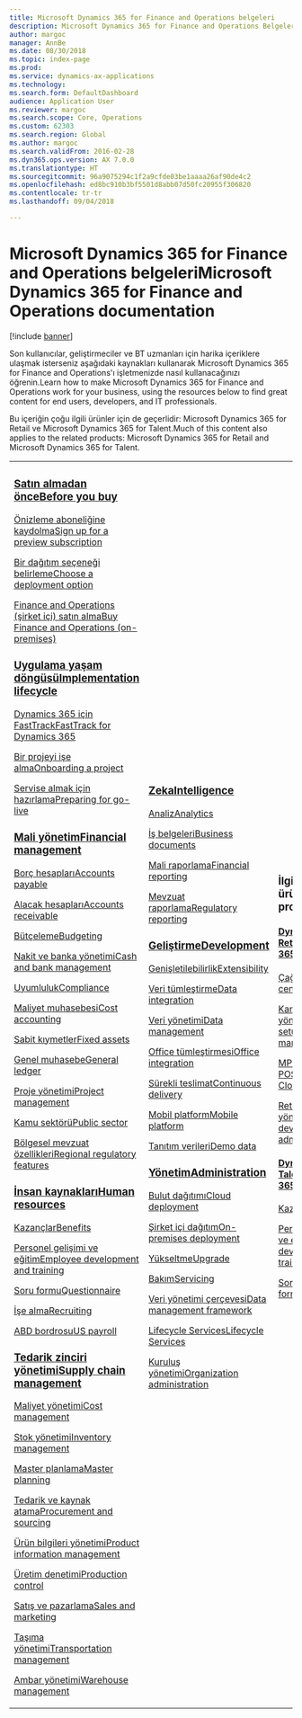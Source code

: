 ```yaml
---
title: Microsoft Dynamics 365 for Finance and Operations belgeleri
description: Microsoft Dynamics 365 for Finance and Operations Belgeleri.
author: margoc
manager: AnnBe
ms.date: 08/30/2018
ms.topic: index-page
ms.prod: 
ms.service: dynamics-ax-applications
ms.technology: 
ms.search.form: DefaultDashboard
audience: Application User
ms.reviewer: margoc
ms.search.scope: Core, Operations
ms.custom: 62303
ms.search.region: Global
ms.author: margoc
ms.search.validFrom: 2016-02-28
ms.dyn365.ops.version: AX 7.0.0
ms.translationtype: HT
ms.sourcegitcommit: 96a9075294c1f2a9cfde03be1aaaa26af90de4c2
ms.openlocfilehash: ed8bc910b3bf5501d8abb07d50fc20955f306820
ms.contentlocale: tr-tr
ms.lasthandoff: 09/04/2018

---
```


# <a name="microsoft-dynamics-365-for-finance-and-operations-documentation"></a><span data-ttu-id="e06fe-103">Microsoft Dynamics 365 for Finance and Operations belgeleri</span><span class="sxs-lookup"><span data-stu-id="e06fe-103">Microsoft Dynamics 365 for Finance and Operations documentation</span></span>

[!include [banner](includes/banner.md)]

<span data-ttu-id="e06fe-104">Son kullanıcılar, geliştirmeciler ve BT uzmanları için harika içeriklere ulaşmak isterseniz aşağıdaki kaynakları kullanarak Microsoft Dynamics 365 for Finance and Operations'ı işletmenizde nasıl kullanacağınızı öğrenin.</span><span class="sxs-lookup"><span data-stu-id="e06fe-104">Learn how to make Microsoft Dynamics 365 for Finance and Operations work for your business, using the resources below to find great content for end users, developers, and IT professionals.</span></span> 

<span data-ttu-id="e06fe-105">Bu içeriğin çoğu ilgili ürünler için de geçerlidir: Microsoft Dynamics 365 for Retail ve Microsoft Dynamics 365 for Talent.</span><span class="sxs-lookup"><span data-stu-id="e06fe-105">Much of this content also applies to the related products: Microsoft Dynamics 365 for Retail and Microsoft Dynamics 365 for Talent.</span></span> 

<table>
<colgroup>
<col width="33%" />
<col width="33%" />
<col width="33%" />
</colgroup>
<tbody>
<tr class="odd">
<td>
<h3><span data-ttu-id="e06fe-106"><a href="get-started/before-you-buy.md">Satın almadan önce</a></span><span class="sxs-lookup"><span data-stu-id="e06fe-106"><a href="get-started/before-you-buy.md">Before you buy</a></span></span></h3>
<p><span data-ttu-id="e06fe-107"><a href="../dev-itpro/dev-tools/sign-up-preview-subscription.md">Önizleme aboneliğine kaydolma</a></span><span class="sxs-lookup"><span data-stu-id="e06fe-107"><a href="../dev-itpro/dev-tools/sign-up-preview-subscription.md">Sign up for a preview subscription</a></span></span></p>
 <p><span data-ttu-id="e06fe-108"><a href="../dev-itpro/deployment/choose-deployment-type.md">Bir dağıtım seçeneği belirleme</a></span><span class="sxs-lookup"><span data-stu-id="e06fe-108"><a href="../dev-itpro/deployment/choose-deployment-type.md">Choose a deployment option</a></span></span></p>
 <p><span data-ttu-id="e06fe-109"><a href="get-started/purchase-on-premises.md">Finance and Operations (şirket içi) satın alma</a></span><span class="sxs-lookup"><span data-stu-id="e06fe-109"><a href="get-started/purchase-on-premises.md">Buy Finance and Operations (on-premises)</a></span></span></p>

<h3><span data-ttu-id="e06fe-110"><a href="imp-lifecycle/implementation-lifecycle.md">Uygulama yaşam döngüsü</a></span><span class="sxs-lookup"><span data-stu-id="e06fe-110"><a href="imp-lifecycle/implementation-lifecycle.md">Implementation lifecycle</a></span></span></h3>
<p><span data-ttu-id="e06fe-111"><a href="get-started/fasttrack-dynamics-365-overview.md">Dynamics 365 için FastTrack</a></span><span class="sxs-lookup"><span data-stu-id="e06fe-111"><a href="get-started/fasttrack-dynamics-365-overview.md">FastTrack for Dynamics 365</a></span></span></p>
<p><span data-ttu-id="e06fe-112"><a href="imp-lifecycle/onboard.md">Bir projeyi işe alma</a></span><span class="sxs-lookup"><span data-stu-id="e06fe-112"><a href="imp-lifecycle/onboard.md">Onboarding a project</a></span></span></p>
<p><span data-ttu-id="e06fe-113"><a href="imp-lifecycle/prepare-go-live.md">Servise almak için hazırlama</a></span><span class="sxs-lookup"><span data-stu-id="e06fe-113"><a href="imp-lifecycle/prepare-go-live.md">Preparing for go-live</a></span></span></p>
  
<h3><span data-ttu-id="e06fe-114"><a href="../financials/index.md">Mali yönetim</a></span><span class="sxs-lookup"><span data-stu-id="e06fe-114"><a href="../financials/index.md">Financial management</a></span></span></h3>
<p><span data-ttu-id="e06fe-115"><a href="../financials/accounts-payable/accounts-payable.md">Borç hesapları</a></span><span class="sxs-lookup"><span data-stu-id="e06fe-115"><a href="../financials/accounts-payable/accounts-payable.md">Accounts payable</a></span></span></p>
<p><span data-ttu-id="e06fe-116"><a href="../financials/accounts-receivable/accounts-receivable.md">Alacak hesapları</a></span><span class="sxs-lookup"><span data-stu-id="e06fe-116"><a href="../financials/accounts-receivable/accounts-receivable.md">Accounts receivable</a></span></span></p>
<p><span data-ttu-id="e06fe-117"><a href="../financials/budgeting/budgeting-overview.md">Bütçeleme</a></span><span class="sxs-lookup"><span data-stu-id="e06fe-117"><a href="../financials/budgeting/budgeting-overview.md">Budgeting</a></span></span></p>
<p><span data-ttu-id="e06fe-118"><a href="../financials/cash-bank-management/cash-bank-management.md">Nakit ve banka yönetimi</a></span><span class="sxs-lookup"><span data-stu-id="e06fe-118"><a href="../financials/cash-bank-management/cash-bank-management.md">Cash and bank management</a></span></span></p>
<p><span data-ttu-id="e06fe-119"><a href="../financials/general-ledger/audit-policy-rules.md">Uyumluluk</a></span><span class="sxs-lookup"><span data-stu-id="e06fe-119"><a href="../financials/general-ledger/audit-policy-rules.md">Compliance</a></span></span></p>
<p><span data-ttu-id="e06fe-120"><a href="../financials/cost-accounting/cost-accounting-home-page.md">Maliyet muhasebesi</a></span><span class="sxs-lookup"><span data-stu-id="e06fe-120"><a href="../financials/cost-accounting/cost-accounting-home-page.md">Cost accounting</a></span></span></p>
<p><span data-ttu-id="e06fe-121"><a href="../financials/fixed-assets/fixed-assets.md">Sabit kıymetler</a></span><span class="sxs-lookup"><span data-stu-id="e06fe-121"><a href="../financials/fixed-assets/fixed-assets.md">Fixed assets</a></span></span></p>
<p><span data-ttu-id="e06fe-122"><a href="../financials/general-ledger/general-ledger.md">Genel muhasebe</a></span><span class="sxs-lookup"><span data-stu-id="e06fe-122"><a href="../financials/general-ledger/general-ledger.md">General ledger</a></span></span></p>
<p><span data-ttu-id="e06fe-123"><a href="../financials/project-management/overview-project-management-accounting.md">Proje yönetimi</a></span><span class="sxs-lookup"><span data-stu-id="e06fe-123"><a href="../financials/project-management/overview-project-management-accounting.md">Project management</a></span></span></p>
<p><span data-ttu-id="e06fe-124"><a href="../financials/public-sector/public-sector-functionality.md">Kamu sektörü</a></span><span class="sxs-lookup"><span data-stu-id="e06fe-124"><a href="../financials/public-sector/public-sector-functionality.md">Public sector</a></span></span></p>
<p><span data-ttu-id="e06fe-125"><a href="../dev-itpro/lcs-solutions/country-region.md">Bölgesel mevzuat özellikleri</a></span><span class="sxs-lookup"><span data-stu-id="e06fe-125"><a href="../dev-itpro/lcs-solutions/country-region.md">Regional regulatory features</a></span></span></p>

<H3><span data-ttu-id="e06fe-126"><a href="hr/hr-landing-page.md">İnsan kaynakları</a></span><span class="sxs-lookup"><span data-stu-id="e06fe-126"><a href="hr/hr-landing-page.md">Human resources</a></span></span></h3>
<p><span data-ttu-id="e06fe-127"><a href="../talent/manage-benefit-program.md">Kazançlar</a></span><span class="sxs-lookup"><span data-stu-id="e06fe-127"><a href="../talent/manage-benefit-program.md">Benefits</a></span></span></p>
<p><span data-ttu-id="e06fe-128"><a href="../talent/performance-management-overview.md">Personel gelişimi ve eğitim</a></span><span class="sxs-lookup"><span data-stu-id="e06fe-128"><a href="../talent/performance-management-overview.md">Employee development and training</a></span></span></p>
<p><span data-ttu-id="e06fe-129"><a href="../talent/questionnaires.md">Soru formu</a></span><span class="sxs-lookup"><span data-stu-id="e06fe-129"><a href="../talent/questionnaires.md">Questionnaire</a></span></span></p>
<p><span data-ttu-id="e06fe-130"><a href="hr/manage-recruiting-process.md">İşe alma</a></span><span class="sxs-lookup"><span data-stu-id="e06fe-130"><a href="hr/manage-recruiting-process.md">Recruiting</a></span></span></p>
<p><span data-ttu-id="e06fe-131"><a href="hr/localizations/noam-usa-payroll.md">ABD bordrosu</a></span><span class="sxs-lookup"><span data-stu-id="e06fe-131"><a href="hr/localizations/noam-usa-payroll.md">US payroll</a></span></span></p>

<h3><span data-ttu-id="e06fe-132"><a href="../supply-chain/index.md">Tedarik zinciri yönetimi</a></span><span class="sxs-lookup"><span data-stu-id="e06fe-132"><a href="../supply-chain/index.md">Supply chain management</a></span></span></h3>
<p><span data-ttu-id="e06fe-133"><a href="../supply-chain/cost-management/costing-sheets.md">Maliyet yönetimi</a></span><span class="sxs-lookup"><span data-stu-id="e06fe-133"><a href="../supply-chain/cost-management/costing-sheets.md">Cost management</a></span></span></p>
<p><span data-ttu-id="e06fe-134"><a href="../supply-chain/inventory/inventory-home-page.md">Stok yönetimi</a></span><span class="sxs-lookup"><span data-stu-id="e06fe-134"><a href="../supply-chain/inventory/inventory-home-page.md">Inventory management</a></span></span></p>
<p><span data-ttu-id="e06fe-135"><a href="../supply-chain/master-planning/master-plans.md">Master planlama</a></span><span class="sxs-lookup"><span data-stu-id="e06fe-135"><a href="../supply-chain/master-planning/master-plans.md">Master planning</a></span></span></p>
<p><span data-ttu-id="e06fe-136"><a href="../supply-chain/procurement/procurement-sourcing-overview.md">Tedarik ve kaynak atama</a></span><span class="sxs-lookup"><span data-stu-id="e06fe-136"><a href="../supply-chain/procurement/procurement-sourcing-overview.md">Procurement and sourcing</a></span></span></p>
<p><span data-ttu-id="e06fe-137"><a href="../supply-chain/pim/product-information.md">Ürün bilgileri yönetimi</a></span><span class="sxs-lookup"><span data-stu-id="e06fe-137"><a href="../supply-chain/pim/product-information.md">Product information management</a></span></span></p>
<p><span data-ttu-id="e06fe-138"><a href="../supply-chain/production-control/production-process-overview.md">Üretim denetimi</a></span><span class="sxs-lookup"><span data-stu-id="e06fe-138"><a href="../supply-chain/production-control/production-process-overview.md">Production control</a></span></span></p>
<p><span data-ttu-id="e06fe-139"><a href="../supply-chain/sales-marketing/overview-sales-marketing.md">Satış ve pazarlama</a></span><span class="sxs-lookup"><span data-stu-id="e06fe-139"><a href="../supply-chain/sales-marketing/overview-sales-marketing.md">Sales and marketing</a></span></span></p>
<p><span data-ttu-id="e06fe-140"><a href="../supply-chain/transportation/transportation-management-overview.md">Taşıma yönetimi</a></span><span class="sxs-lookup"><span data-stu-id="e06fe-140"><a href="../supply-chain/transportation/transportation-management-overview.md">Transportation management</a></span></span></p>
<p><span data-ttu-id="e06fe-141"><a href="../supply-chain/warehousing/warehouse-configuration.md">Ambar yönetimi</a></span><span class="sxs-lookup"><span data-stu-id="e06fe-141"><a href="../supply-chain/warehousing/warehouse-configuration.md">Warehouse management</a></span></span></p>

</td>
<td>
<h3><span data-ttu-id="e06fe-142"><a href="../dev-itpro/analytics/bi-reporting-home-page.md">Zeka</a></span><span class="sxs-lookup"><span data-stu-id="e06fe-142"><a href="../dev-itpro/analytics/bi-reporting-home-page.md">Intelligence</a></span></span></h3>
<p><span data-ttu-id="e06fe-143"><a href="../dev-itpro/analytics/analytics.md">Analiz</a></span><span class="sxs-lookup"><span data-stu-id="e06fe-143"><a href="../dev-itpro/analytics/analytics.md">Analytics</a></span></span></p>
 <p><span data-ttu-id="e06fe-144"><a href="../dev-itpro/analytics/document-reporting-services.md">İş belgeleri</a></span><span class="sxs-lookup"><span data-stu-id="e06fe-144"><a href="../dev-itpro/analytics/document-reporting-services.md">Business documents</a></span></span></p>
<p><span data-ttu-id="e06fe-145"><a href="../dev-itpro/analytics/financial-reporting-intro.md">Mali raporlama</a></span><span class="sxs-lookup"><span data-stu-id="e06fe-145"><a href="../dev-itpro/analytics/financial-reporting-intro.md">Financial reporting</a></span></span></p>
<p><span data-ttu-id="e06fe-146"><a href="../dev-itpro/analytics/general-electronic-reporting.md">Mevzuat raporlama</a></span><span class="sxs-lookup"><span data-stu-id="e06fe-146"><a href="../dev-itpro/analytics/general-electronic-reporting.md">Regulatory reporting</a></span></span></p>



<h3><span data-ttu-id="e06fe-147"><a href="../dev-itpro/dev-tools/developer-home-page.md">Geliştirme</span><span class="sxs-lookup"><span data-stu-id="e06fe-147"><a href="../dev-itpro/dev-tools/developer-home-page.md">Development</span></span></h3>
<p><span data-ttu-id="e06fe-148"><a href="../dev-itpro/extensibility/extensibility-home-page.md">Genişletilebilirlik</a></span><span class="sxs-lookup"><span data-stu-id="e06fe-148"><a href="../dev-itpro/extensibility/extensibility-home-page.md">Extensibility</a></span></span></p>

<p><span data-ttu-id="e06fe-149"><a href="../dev-itpro/data-entities/integration-overview.md">Veri tümleştirme</a></span><span class="sxs-lookup"><span data-stu-id="e06fe-149"><a href="../dev-itpro/data-entities/integration-overview.md">Data integration</a></span></span></p>
<p><span data-ttu-id="e06fe-150"><a href="../dev-itpro/data-entities/data-entities.md">Veri yönetimi</a></span><span class="sxs-lookup"><span data-stu-id="e06fe-150"><a href="../dev-itpro/data-entities/data-entities.md">Data management</a></span></span></p>

<p><span data-ttu-id="e06fe-151"><a href="../dev-itpro/office-integration/office-integration.md">Office tümleştirmesi</a></span><span class="sxs-lookup"><span data-stu-id="e06fe-151"><a href="../dev-itpro/office-integration/office-integration.md">Office integration</a></span></span></p>
<p><span data-ttu-id="e06fe-152"><a href="../dev-itpro/dev-tools/continuous-delivery-home-page.md">Sürekli teslimat</a></span><span class="sxs-lookup"><span data-stu-id="e06fe-152"><a href="../dev-itpro/dev-tools/continuous-delivery-home-page.md">Continuous delivery</a></span></span></p>
<p><span data-ttu-id="e06fe-153"><a href="../dev-itpro/mobile-apps/platform/mobile-platform-home-page.md">Mobil platform</a></span><span class="sxs-lookup"><span data-stu-id="e06fe-153"><a href="../dev-itpro/mobile-apps/platform/mobile-platform-home-page.md">Mobile platform</a></span></span></p>
<p><span data-ttu-id="e06fe-154"><a href="get-started/demo-data.md">Tanıtım verileri</a></span><span class="sxs-lookup"><span data-stu-id="e06fe-154"><a href="get-started/demo-data.md">Demo data</a></span></span></p>

<h3><span data-ttu-id="e06fe-155"><a href="../dev-itpro/sysadmin/system-administration-home-page.md">Yönetim</span><span class="sxs-lookup"><span data-stu-id="e06fe-155"><a href="../dev-itpro/sysadmin/system-administration-home-page.md">Administration</span></span></h3>
<p><span data-ttu-id="e06fe-156"><a href="../dev-itpro/deployment/cloud-deployment-overview.md">Bulut dağıtımı</a></span><span class="sxs-lookup"><span data-stu-id="e06fe-156"><a href="../dev-itpro/deployment/cloud-deployment-overview.md">Cloud deployment</a></span></span></p>
<p><span data-ttu-id="e06fe-157"><a href="../dev-itpro/deployment/on-premises-deployment-landing-page.md">Şirket içi dağıtım</a></span><span class="sxs-lookup"><span data-stu-id="e06fe-157"><a href="../dev-itpro/deployment/on-premises-deployment-landing-page.md">On-premises deployment</a></span></span></p>
<p><span data-ttu-id="e06fe-158"><a href="../dev-itpro/migration-upgrade/upgrade-home-page.md">Yükseltme</a></span><span class="sxs-lookup"><span data-stu-id="e06fe-158"><a href="../dev-itpro/migration-upgrade/upgrade-home-page.md">Upgrade</a></span></span></p>
<p><span data-ttu-id="e06fe-159"><a href="../dev-itpro/dev-tools/continuous-delivery-home-page.md#servicing">Bakım</a></span><span class="sxs-lookup"><span data-stu-id="e06fe-159"><a href="../dev-itpro/dev-tools/continuous-delivery-home-page.md#servicing">Servicing</a></span></span></p>
<p><span data-ttu-id="e06fe-160"><a href="../dev-itpro/data-entities/data-entities.md">Veri yönetimi çerçevesi</a></span><span class="sxs-lookup"><span data-stu-id="e06fe-160"><a href="../dev-itpro/data-entities/data-entities.md">Data management framework</a></span></span></p>
<p><span data-ttu-id="e06fe-161"><a href="../dev-itpro/lifecycle-services/lcs.md">Lifecycle Services</a></span><span class="sxs-lookup"><span data-stu-id="e06fe-161"><a href="../dev-itpro/lifecycle-services/lcs.md">Lifecycle Services</a></span></span></p>
<p><span data-ttu-id="e06fe-162"><a href="organization-administration/organization-administration-home-page.md">Kuruluş yönetimi</a></span><span class="sxs-lookup"><span data-stu-id="e06fe-162"><a href="organization-administration/organization-administration-home-page.md">Organization administration</a></span></span></p>
</td>
<td>
<h3><span data-ttu-id="e06fe-163">İlgili ürünler</span><span class="sxs-lookup"><span data-stu-id="e06fe-163">Related products</span></span></h3>
<h4><span data-ttu-id="e06fe-164"><a href="../retail/index.md">Dynamics 365 for Retail</a></span><span class="sxs-lookup"><span data-stu-id="e06fe-164"><a href="../retail/index.md">Dynamics 365 for Retail</a></span></span></h4>
<p><span data-ttu-id="e06fe-165"><a href="../retail/call-center-functionality.md">Çağrı merkezi</span><span class="sxs-lookup"><span data-stu-id="e06fe-165"><a href="../retail/call-center-functionality.md">Call center</span></span></p>
<p><span data-ttu-id="e06fe-166"><a href="../retail/define-maintain-retail-channels.md">Kanal kurulumu ve yönetimi</span><span class="sxs-lookup"><span data-stu-id="e06fe-166"><a href="../retail/define-maintain-retail-channels.md">Channel setup and management</span></span></p>
<p><span data-ttu-id="e06fe-167"><a href="../retail/retail-peripherals-overview.md">MPOS ve Cloud POS</span><span class="sxs-lookup"><span data-stu-id="e06fe-167"><a href="../retail/retail-peripherals-overview.md">MPOS and Cloud POS</span></span></p>
<p><span data-ttu-id="e06fe-168"><a href="../retail/dev-itpro/dev-retail-home-page.md">Retail geliştiricisi ve yönetimi</span><span class="sxs-lookup"><span data-stu-id="e06fe-168"><a href="../retail/dev-itpro/dev-retail-home-page.md">Retail developer and administration</span></span></p>

<h4><span data-ttu-id="e06fe-169"><a href="../talent/index.md">Dynamics 365 for Talent</a></span><span class="sxs-lookup"><span data-stu-id="e06fe-169"><a href="../talent/index.md">Dynamics 365 for Talent</a></span></span></h4>
<p><span data-ttu-id="e06fe-170"><a href="../talent/manage-benefit-program.md">Kazançlar</a></span><span class="sxs-lookup"><span data-stu-id="e06fe-170"><a href="../talent/manage-benefit-program.md">Benefits</a></span></span></p>
<p><span data-ttu-id="e06fe-171"><a href="../talent/performance-management-overview.md">Personel gelişimi ve eğitim</a></span><span class="sxs-lookup"><span data-stu-id="e06fe-171"><a href="../talent/performance-management-overview.md">Employee development and training</a></span></span></p>
<p><span data-ttu-id="e06fe-172"><a href="../talent/questionnaires.md">Soru formu</a></span><span class="sxs-lookup"><span data-stu-id="e06fe-172"><a href="../talent/questionnaires.md">Questionnaire</a></span></span></p>

</td>
</tr>

</tbody>
</table>

